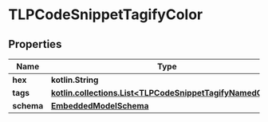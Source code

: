 
# TLPCodeSnippetTagifyColor

## Properties
Name | Type | Description | Notes
------------ | ------------- | ------------- | -------------
**hex** | **kotlin.String** |  | 
**tags** | [**kotlin.collections.List&lt;TLPCodeSnippetTagifyNamedColor&gt;**](TLPCodeSnippetTagifyNamedColor.md) |  | 
**schema** | [**EmbeddedModelSchema**](EmbeddedModelSchema.md) |  |  [optional]



